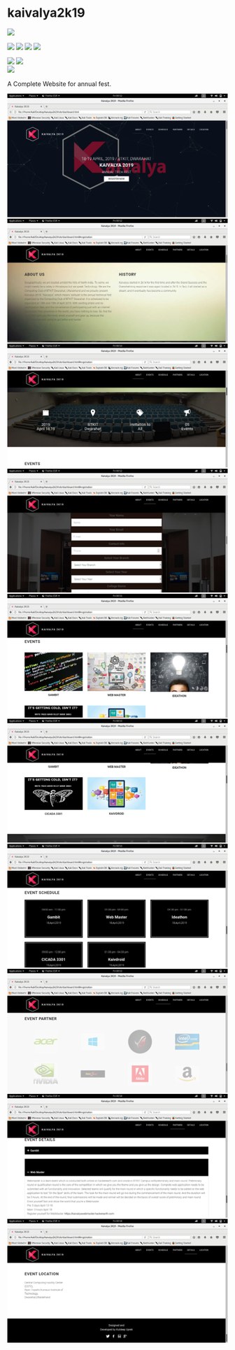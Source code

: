 # kaivalya2k19

![](https://img.shields.io/github/stars/kuldeep3/kaivalya2k19.svg?style=social)

[![](https://img.shields.io/github/license/kuldeep3/kaivalya2k19.svg)](https://github.com/kuldeep3/kaivalya2k19/blob/master/LICENSE.md)
![](https://img.shields.io/github/repo-size/kuldeep3/kaivalya2k19.svg)
![](https://img.shields.io/github/contributors/kuldeep3/kaivalya2k19.svg)
![](https://img.shields.io/github/last-commit/kuldeep3/kaivalya2k19.svg)





![](https://forthebadge.com/images/badges/uses-html.svg)
![](https://forthebadge.com/images/badges/uses-css.svg)\
![](https://forthebadge.com/images/badges/made-with-javascript.svg)

A Complete Website for annual fest.

![](https://github.com/kuldeep3/kaivalya2k19/blob/master/screenshots/img1.png)
![](https://github.com/kuldeep3/kaivalya2k19/blob/master/screenshots/img2.png)
![](https://github.com/kuldeep3/kaivalya2k19/blob/master/screenshots/img3.png)
![](https://github.com/kuldeep3/kaivalya2k19/blob/master/screenshots/img4.png)
![](https://github.com/kuldeep3/kaivalya2k19/blob/master/screenshots/img5.png)
![](https://github.com/kuldeep3/kaivalya2k19/blob/master/screenshots/img6.png)
![](https://github.com/kuldeep3/kaivalya2k19/blob/master/screenshots/img7.png)
![](https://github.com/kuldeep3/kaivalya2k19/blob/master/screenshots/img8.png)
![](https://github.com/kuldeep3/kaivalya2k19/blob/master/screenshots/img9.png)
![](https://github.com/kuldeep3/kaivalya2k19/blob/master/screenshots/img10.png)
